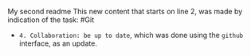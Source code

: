 My second readme
This new content that starts on line 2, was made by indication of the task:
#Git
- `4. Collaboration: be up to date`, which was done using the `github` interface, as an update.
